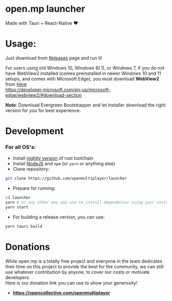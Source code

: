 # open.mp launcher

Made with Tauri + React-Native ❤️

# Usage:

Just download from [Releases](https://github.com/openmultiplayer/launcher/releases) page and run it!  

For users using old Windows 10, Windows 8(.1), or Windows 7, if you do not have WebView2 installed (comes preinstalled in newer Windows 10 and 11 setups, and comes with Microsoft Edge), you must download **WebView2** from [Here](https://developer.microsoft.com/en-us/microsoft-edge/webview2/#download-section)  
https://developer.microsoft.com/en-us/microsoft-edge/webview2/#download-section

**Note**: Download Evergreen Bootstrapper and let installer download the right version for you for best experience.

# Development

### For all OS's:

- Install [nightly version](https://rust-lang.github.io/rustup/concepts/channels.html) of rust toolchain
- Install [NodeJS](https://nodejs.org/en/download) and `npm` (or `yarn` or anything else)
- Clone repository:

```bash
git clone https://github.com/openmultiplayer/launcher
```

- Prepare for running:

```bash
cd launcher
yarn # or any other way you use to install dependecies using your installed package manager
yarn start
```

- For building a release version, you can use:

```bash
yarn tauri build
```

# Donations

While open.mp is a totally free project and everyone in the team dedicates their time on this project to provide the best for the community, we can still use whatever contribution by anyone, to cover our costs or motivate developers.  
Here is our donation link you can use to show your generosity!  
- **https://opencollective.com/openmultiplayer**
